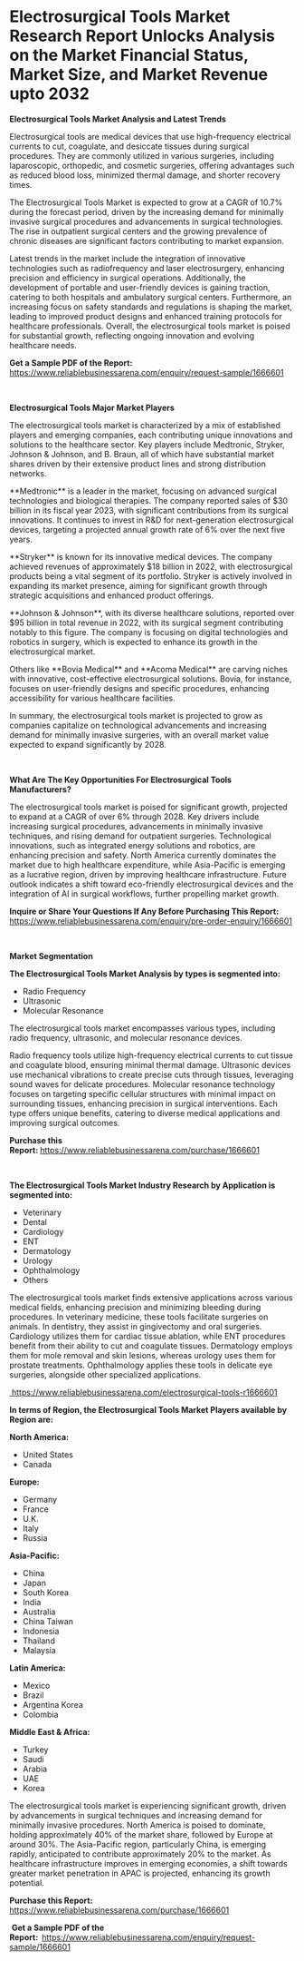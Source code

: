 <p><h1>Electrosurgical Tools Market Research Report Unlocks Analysis on the Market Financial Status, Market Size, and Market Revenue upto 2032</h1></p><p><strong>Electrosurgical Tools Market Analysis and Latest Trends</strong></p>
<p><p>Electrosurgical tools are medical devices that use high-frequency electrical currents to cut, coagulate, and desiccate tissues during surgical procedures. They are commonly utilized in various surgeries, including laparoscopic, orthopedic, and cosmetic surgeries, offering advantages such as reduced blood loss, minimized thermal damage, and shorter recovery times.</p><p>The Electrosurgical Tools Market is expected to grow at a CAGR of 10.7% during the forecast period, driven by the increasing demand for minimally invasive surgical procedures and advancements in surgical technologies. The rise in outpatient surgical centers and the growing prevalence of chronic diseases are significant factors contributing to market expansion. </p><p>Latest trends in the market include the integration of innovative technologies such as radiofrequency and laser electrosurgery, enhancing precision and efficiency in surgical operations. Additionally, the development of portable and user-friendly devices is gaining traction, catering to both hospitals and ambulatory surgical centers. Furthermore, an increasing focus on safety standards and regulations is shaping the market, leading to improved product designs and enhanced training protocols for healthcare professionals. Overall, the electrosurgical tools market is poised for substantial growth, reflecting ongoing innovation and evolving healthcare needs.</p></p>
<p><strong>Get a Sample PDF of the Report:&nbsp;</strong> <a href="https://www.reliablebusinessarena.com/enquiry/request-sample/1666601?utm_campaign=3670&utm_medium=2&utm_source=Github&utm_content=ia&utm_term=16042025&utm_id=electrosurgical-tools">https://www.reliablebusinessarena.com/enquiry/request-sample/1666601</a></p>
<p>&nbsp;</p>
<p><strong>Electrosurgical Tools Major Market Players</strong></p>
<p><p>The electrosurgical tools market is characterized by a mix of established players and emerging companies, each contributing unique innovations and solutions to the healthcare sector. Key players include Medtronic, Stryker, Johnson & Johnson, and B. Braun, all of which have substantial market shares driven by their extensive product lines and strong distribution networks.</p><p>**Medtronic** is a leader in the market, focusing on advanced surgical technologies and biological therapies. The company reported sales of $30 billion in its fiscal year 2023, with significant contributions from its surgical innovations. It continues to invest in R&D for next-generation electrosurgical devices, targeting a projected annual growth rate of 6% over the next five years.</p><p>**Stryker** is known for its innovative medical devices. The company achieved revenues of approximately $18 billion in 2022, with electrosurgical products being a vital segment of its portfolio. Stryker is actively involved in expanding its market presence, aiming for significant growth through strategic acquisitions and enhanced product offerings.</p><p>**Johnson & Johnson**, with its diverse healthcare solutions, reported over $95 billion in total revenue in 2022, with its surgical segment contributing notably to this figure. The company is focusing on digital technologies and robotics in surgery, which is expected to enhance its growth in the electrosurgical market.</p><p>Others like **Bovia Medical** and **Acoma Medical** are carving niches with innovative, cost-effective electrosurgical solutions. Bovia, for instance, focuses on user-friendly designs and specific procedures, enhancing accessibility for various healthcare facilities.</p><p>In summary, the electrosurgical tools market is projected to grow as companies capitalize on technological advancements and increasing demand for minimally invasive surgeries, with an overall market value expected to expand significantly by 2028.</p></p>
<p>&nbsp;</p>
<p><strong>What Are The Key Opportunities For Electrosurgical Tools Manufacturers?</strong></p>
<p><p>The electrosurgical tools market is poised for significant growth, projected to expand at a CAGR of over 6% through 2028. Key drivers include increasing surgical procedures, advancements in minimally invasive techniques, and rising demand for outpatient surgeries. Technological innovations, such as integrated energy solutions and robotics, are enhancing precision and safety. North America currently dominates the market due to high healthcare expenditure, while Asia-Pacific is emerging as a lucrative region, driven by improving healthcare infrastructure. Future outlook indicates a shift toward eco-friendly electrosurgical devices and the integration of AI in surgical workflows, further propelling market growth.</p></p>
<p><strong>Inquire or Share Your Questions If Any Before Purchasing This Report:</strong> <a href="https://www.reliablebusinessarena.com/enquiry/pre-order-enquiry/1666601?utm_campaign=3670&utm_medium=2&utm_source=Github&utm_content=ia&utm_term=16042025&utm_id=electrosurgical-tools">https://www.reliablebusinessarena.com/enquiry/pre-order-enquiry/1666601</a></p>
<p>&nbsp;</p>
<p><strong>Market Segmentation</strong></p>
<p><strong>The Electrosurgical Tools Market Analysis by types is segmented into:</strong></p>
<p><ul><li>Radio Frequency</li><li>Ultrasonic</li><li>Molecular Resonance</li></ul></p>
<p><p>The electrosurgical tools market encompasses various types, including radio frequency, ultrasonic, and molecular resonance devices. </p><p>Radio frequency tools utilize high-frequency electrical currents to cut tissue and coagulate blood, ensuring minimal thermal damage. Ultrasonic devices use mechanical vibrations to create precise cuts through tissues, leveraging sound waves for delicate procedures. Molecular resonance technology focuses on targeting specific cellular structures with minimal impact on surrounding tissues, enhancing precision in surgical interventions. Each type offers unique benefits, catering to diverse medical applications and improving surgical outcomes.</p></p>
<p><strong>Purchase this Report:&nbsp;</strong><a href="https://www.reliablebusinessarena.com/purchase/1666601?utm_campaign=3670&utm_medium=2&utm_source=Github&utm_content=ia&utm_term=16042025&utm_id=electrosurgical-tools">https://www.reliablebusinessarena.com/purchase/1666601</a></p>
<p>&nbsp;</p>
<p><strong>The Electrosurgical Tools Market Industry Research by Application is segmented into:</strong></p>
<p><ul><li>Veterinary</li><li>Dental</li><li>Cardiology</li><li>ENT</li><li>Dermatology</li><li>Urology</li><li>Ophthalmology</li><li>Others</li></ul></p>
<p><p>The electrosurgical tools market finds extensive applications across various medical fields, enhancing precision and minimizing bleeding during procedures. In veterinary medicine, these tools facilitate surgeries on animals. In dentistry, they assist in gingivectomy and oral surgeries. Cardiology utilizes them for cardiac tissue ablation, while ENT procedures benefit from their ability to cut and coagulate tissues. Dermatology employs them for mole removal and skin lesions, whereas urology uses them for prostate treatments. Ophthalmology applies these tools in delicate eye surgeries, alongside other specialized applications.</p></p>
<p><a href="https://www.reliablebusinessarena.com/electrosurgical-tools-r1666601?utm_campaign=3670&utm_medium=2&utm_source=Github&utm_content=ia&utm_term=16042025&utm_id=electrosurgical-tools">&nbsp;https://www.reliablebusinessarena.com/electrosurgical-tools-r1666601</a></p>
<p><strong>In terms of Region, the Electrosurgical Tools Market Players available by Region are:</strong></p>
<p>
    <p> <strong> North America: </strong>
        <ul>
            <li>United States</li>
            <li>Canada</li>
        </ul>
        </p> 
    <p> <strong> Europe: </strong>
        <ul>
            <li>Germany</li>
            <li>France</li>
            <li>U.K.</li>
            <li>Italy</li>
            <li>Russia</li>
        </ul>
        </p> 
    <p> <strong> Asia-Pacific: </strong>
        <ul>
            <li>China</li>
            <li>Japan</li>
            <li>South Korea</li>
            <li>India</li>
            <li>Australia</li>
            <li>China Taiwan</li>
            <li>Indonesia</li>
            <li>Thailand</li>
            <li>Malaysia</li>
        </ul>
        </p> 
    <p> <strong> Latin America: </strong>
        <ul>
            <li>Mexico</li>
            <li>Brazil</li>
            <li>Argentina Korea</li>
            <li>Colombia</li>
        </ul>
        </p> 
    <p> <strong> Middle East & Africa: </strong>
        <ul>
            <li>Turkey</li>
            <li>Saudi</li>
            <li>Arabia</li>
            <li>UAE</li>
            <li>Korea</li>
        </ul>
    </p>
    </p>
<p><p>The electrosurgical tools market is experiencing significant growth, driven by advancements in surgical techniques and increasing demand for minimally invasive procedures. North America is poised to dominate, holding approximately 40% of the market share, followed by Europe at around 30%. The Asia-Pacific region, particularly China, is emerging rapidly, anticipated to contribute approximately 20% to the market. As healthcare infrastructure improves in emerging economies, a shift towards greater market penetration in APAC is projected, enhancing its growth potential.</p></p>
<p><strong>Purchase this Report: </strong><a href="https://www.reliablebusinessarena.com/purchase/1666601?utm_campaign=3670&utm_medium=2&utm_source=Github&utm_content=ia&utm_term=16042025&utm_id=electrosurgical-tools">https://www.reliablebusinessarena.com/purchase/1666601</a></p>
<p>&nbsp;<strong>Get a Sample PDF of the Report:&nbsp;&nbsp;</strong><a href="https://www.reliablebusinessarena.com/enquiry/request-sample/1666601?utm_campaign=3670&utm_medium=2&utm_source=Github&utm_content=ia&utm_term=16042025&utm_id=electrosurgical-tools">https://www.reliablebusinessarena.com/enquiry/request-sample/1666601</a></p>
<p><strong></strong></p>
<p><p></p><p></p><p></p></p>